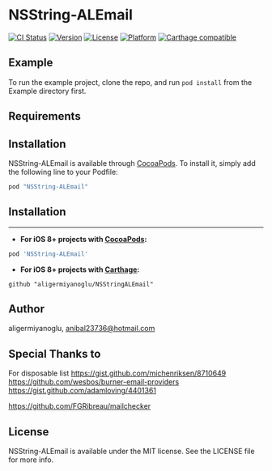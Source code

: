 # NSString-ALEmail

[![CI Status](http://img.shields.io/travis/aligermiyanoglu/NSString-ALEmail.svg?style=flat)](https://travis-ci.org/aligermiyanoglu/NSString-ALEmail)
[![Version](https://img.shields.io/cocoapods/v/NSString-ALEmail.svg?style=flat)](http://cocoapods.org/pods/NSString-ALEmail)
[![License](https://img.shields.io/cocoapods/l/NSString-ALEmail.svg?style=flat)](http://cocoapods.org/pods/NSString-ALEmail)
[![Platform](https://img.shields.io/cocoapods/p/NSString-ALEmail.svg?style=flat)](http://cocoapods.org/pods/NSString-ALEmail)
[![Carthage compatible](https://img.shields.io/badge/Carthage-compatible-4BC51D.svg?style=flat)](https://github.com/Carthage/Carthage)

## Example

To run the example project, clone the repo, and run `pod install` from the Example directory first.

## Requirements

## Installation

NSString-ALEmail is available through [CocoaPods](http://cocoapods.org). To install
it, simply add the following line to your Podfile:

```ruby
pod "NSString-ALEmail"
```
## Installation
------------

- **For iOS 8+ projects with [CocoaPods](https://cocoapods.org):**

```ruby
pod 'NSString-ALEmail'
```

- **For iOS 8+ projects with [Carthage](https://github.com/Carthage/Carthage):**

```
github "aligermiyanoglu/NSStringALEmail"
```


## Author

aligermiyanoglu, anibal23736@hotmail.com


## Special Thanks to

For disposable list 
https://gist.github.com/michenriksen/8710649
https://github.com/wesbos/burner-email-providers
https://gist.github.com/adamloving/4401361

https://github.com/FGRibreau/mailchecker

## License

NSString-ALEmail is available under the MIT license. See the LICENSE file for more info.
